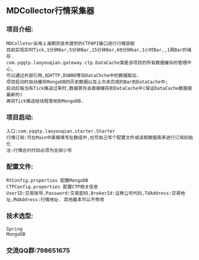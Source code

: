 ## MDCollector行情采集器
### 项目介绍:
	MDColletor采用上海期货技术提供的CTPAPI接口进行行情获取
	目前实现实时Tick,1分钟Bar,5分钟Bar,15分钟Bar,60分钟bar,1小时Bar,,1周Bar的储存.
	com.yqqtp.laoyouqian.gateway.ctp.DataCache类是该项目的所有数据缓存的管理中心,
	可以通过外部引用,如HTTP,DUBBO等将DataChche中的数据取出.
	项目启动时自动缓存MongoDB的历史数据以及上次未完成的Bar到DataCache中;
	启动后每当有Tick推送过来时,数据首先会直接缓存到DataCache中(保证DataCache数据是最新的)
	再将Tick推送给线程落地到MongoDB.

### 项目启动:
	入口:com.yqqtp.laoyouqian.starter.Starter
	行情订阅:可在Main中直接填写在数组中,也可自己写个配置文件或读取数据库来进行订阅初始化
	注:行情合约代码必须为全部小写
### 配置文件:
	RtConfig.properties 配置MongoDB
	CTPConfig.properties 配置CTP相关信息 
	UserID:交易账号,Password:交易密码,BrokerId:证券公司代码,TdAddress:交易地址,MdAddress:行情地址. 其他基本可以不修改
### 技术选型:
	Spring
	MongoDB
### 交流QQ群:798651675
